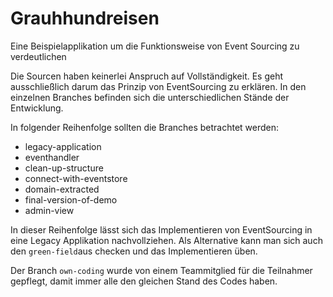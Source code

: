 Grauhhundreisen
===============

Eine Beispielapplikation um die Funktionsweise von Event Sourcing zu verdeutlichen


Die Sourcen haben keinerlei Anspruch auf Vollständigkeit. Es geht ausschließlich darum das Prinzip von EventSourcing zu erklären.
In den einzelnen Branches befinden sich die unterschiedlichen Stände der Entwicklung. 

In folgender Reihenfolge sollten die Branches betrachtet werden:
 
 * legacy-application
 * eventhandler
 * clean-up-structure
 * connect-with-eventstore
 * domain-extracted
 * final-version-of-demo
 * admin-view

In dieser Reihenfolge lässt sich das Implementieren von EventSourcing in eine Legacy Applikation nachvollziehen. 
Als Alternative kann man sich auch den `green-field`aus checken und das Implementieren üben.
 
Der Branch `own-coding` wurde von einem Teammitglied für die Teilnahmer gepflegt, damit immer alle den gleichen Stand 
des Codes haben.

